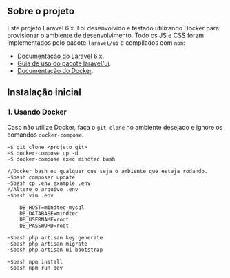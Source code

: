 ## Sobre o projeto

Este projeto Laravel 6.x. Foi desenvolvido e testado utilizando Docker para provisionar o ambiente de desenvolvimento. Todo os JS e CSS foram implementados pelo pacote `laravel/ui` e compilados com `npm`:

- [Documentação do Laravel 6.x](https://laravel.com/docs/6.x).
- [Guia de uso do pacote laravel/ui](https://laravel.com/docs/6.x/frontend).
- [Documentação do Docker](https://docs.docker.com/compose/reference/up/).

## Instalação inicial
### 1. Usando Docker
Caso não utilize Docker, faça o `git clone` no ambiente desejado e ignore os comandos `docker-compose`.
```
~$ git clone <projeto git>
~$ docker-compose up -d
~$ docker-compose exec mindtec bash

//Docker bash ou qualquer que seja o ambiente que esteja rodando.
~$bash composer update
~$bash cp .env.example .env
//Altere o arquivo .env
~$bash vim .env

    DB_HOST=mindtec-mysql
    DB_DATABASE=mindtec
    DB_USERNAME=root
    DB_PASSWORD=root

~$bash php artisan key:generate
~$bash php artisan migrate
~$bash php artisan ui bootstrap

~$bash npm install
~$bash npm run dev

```
